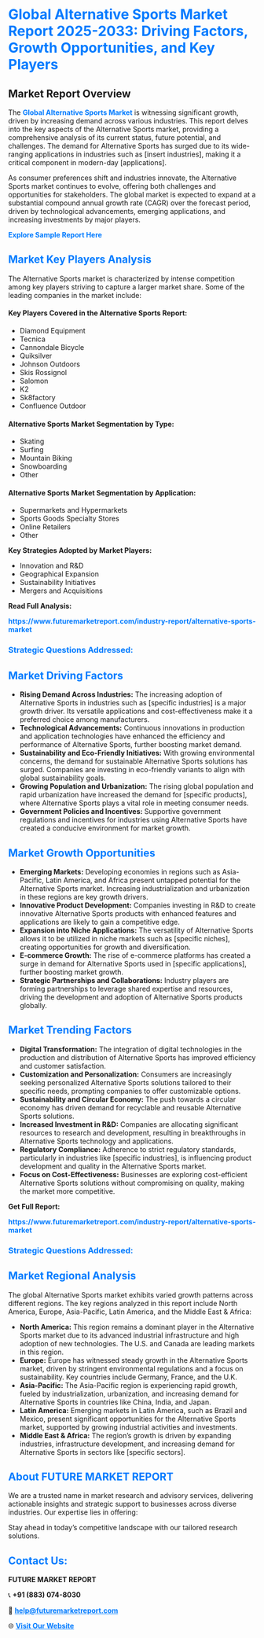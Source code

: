 <h1 style="color: #007BFF;">Global Alternative Sports Market Report 2025-2033: Driving Factors, Growth Opportunities, and Key Players</h1>

<section id="overview">
<h2>Market Report Overview</h2>
<p>The <a href="https://www.futuremarketreport.com/industry-report/alternative-sports-market" style="color: #007BFF; text-decoration: none;"><strong>Global Alternative Sports Market</strong></a> is witnessing significant growth, driven by increasing demand across various industries. This report delves into the key aspects of the Alternative Sports market, providing a comprehensive analysis of its current status, future potential, and challenges. The demand for Alternative Sports has surged due to its wide-ranging applications in industries such as [insert industries], making it a critical component in modern-day [applications].</p>
<p>As consumer preferences shift and industries innovate, the Alternative Sports market continues to evolve, offering both challenges and opportunities for stakeholders. The global market is expected to expand at a substantial compound annual growth rate (CAGR) over the forecast period, driven by technological advancements, emerging applications, and increasing investments by major players.</p>
</section>

<section id="overview">
<p><a href="https://www.futuremarketreport.com/request-sample/reportId=103321" style="color: #007BFF; text-decoration: none;"><strong>Explore Sample Report Here</strong></a></p>
</section>

<section id="key-players">
<h2 style="color: #007BFF;">Market Key Players Analysis</h2>
<p>The Alternative Sports market is characterized by intense competition among key players striving to capture a larger market share. Some of the leading companies in the market include:</p>
<h4>Key Players Covered in the Alternative Sports Report:</h4>
<ul><li>Diamond Equipment</li><li>Tecnica</li><li>Cannondale Bicycle</li><li>Quiksilver</li><li>Johnson Outdoors</li><li>Skis Rossignol</li><li>Salomon</li><li>K2</li><li>Sk8factory</li><li>Confluence Outdoor</li></ul>
<h4>Alternative Sports Market Segmentation by Type:</h4>
<ul><li>Skating</li><li>Surfing</li><li>Mountain Biking</li><li>Snowboarding</li><li>Other</li></ul>

<h4>Alternative Sports Market Segmentation by Application:</h4>
<ul><li>Supermarkets and Hypermarkets</li><li>Sports Goods Specialty Stores</li><li>Online Retailers</li><li>Other</li></ul>
<p><strong>Key Strategies Adopted by Market Players:</strong></p>
<ul>
<li>Innovation and R&D</li>
<li>Geographical Expansion</li>
<li>Sustainability Initiatives</li>
<li>Mergers and Acquisitions</li>
</ul>
</section>

<section>
<p><strong>Read Full Analysis: </strong></p><a href="https://www.futuremarketreport.com/industry-report/alternative-sports-market" style="color: #007BFF; text-decoration: none;"><strong>https://www.futuremarketreport.com/industry-report/alternative-sports-market</strong></a>
<h3 style="color: #007BFF;">Strategic Questions Addressed:</h3>
</section>

<section id="driving-factors">
<h2 style="color: #007BFF;">Market Driving Factors</h2>
<ul>
<li><strong>Rising Demand Across Industries:</strong> The increasing adoption of Alternative Sports in industries such as [specific industries] is a major growth driver. Its versatile applications and cost-effectiveness make it a preferred choice among manufacturers.</li>
<li><strong>Technological Advancements:</strong> Continuous innovations in production and application technologies have enhanced the efficiency and performance of Alternative Sports, further boosting market demand.</li>
<li><strong>Sustainability and Eco-Friendly Initiatives:</strong> With growing environmental concerns, the demand for sustainable Alternative Sports solutions has surged. Companies are investing in eco-friendly variants to align with global sustainability goals.</li>
<li><strong>Growing Population and Urbanization:</strong> The rising global population and rapid urbanization have increased the demand for [specific products], where Alternative Sports plays a vital role in meeting consumer needs.</li>
<li><strong>Government Policies and Incentives:</strong> Supportive government regulations and incentives for industries using Alternative Sports have created a conducive environment for market growth.</li>
</ul>
</section>

<section id="growth-opportunities">
<h2 style="color: #007BFF;">Market Growth Opportunities</h2>
<ul>
<li><strong>Emerging Markets:</strong> Developing economies in regions such as Asia-Pacific, Latin America, and Africa present untapped potential for the Alternative Sports market. Increasing industrialization and urbanization in these regions are key growth drivers.</li>
<li><strong>Innovative Product Development:</strong> Companies investing in R&D to create innovative Alternative Sports products with enhanced features and applications are likely to gain a competitive edge.</li>
<li><strong>Expansion into Niche Applications:</strong> The versatility of Alternative Sports allows it to be utilized in niche markets such as [specific niches], creating opportunities for growth and diversification.</li>
<li><strong>E-commerce Growth:</strong> The rise of e-commerce platforms has created a surge in demand for Alternative Sports used in [specific applications], further boosting market growth.</li>
<li><strong>Strategic Partnerships and Collaborations:</strong> Industry players are forming partnerships to leverage shared expertise and resources, driving the development and adoption of Alternative Sports products globally.</li>
</ul>
</section>

<section id="trending-factors">
<h2 style="color: #007BFF;">Market Trending Factors</h2>
<ul>
<li><strong>Digital Transformation:</strong> The integration of digital technologies in the production and distribution of Alternative Sports has improved efficiency and customer satisfaction.</li>
<li><strong>Customization and Personalization:</strong> Consumers are increasingly seeking personalized Alternative Sports solutions tailored to their specific needs, prompting companies to offer customizable options.</li>
<li><strong>Sustainability and Circular Economy:</strong> The push towards a circular economy has driven demand for recyclable and reusable Alternative Sports solutions.</li>
<li><strong>Increased Investment in R&D:</strong> Companies are allocating significant resources to research and development, resulting in breakthroughs in Alternative Sports technology and applications.</li>
<li><strong>Regulatory Compliance:</strong> Adherence to strict regulatory standards, particularly in industries like [specific industries], is influencing product development and quality in the Alternative Sports market.</li>
<li><strong>Focus on Cost-Effectiveness:</strong> Businesses are exploring cost-efficient Alternative Sports solutions without compromising on quality, making the market more competitive.</li>
</ul>
</section>

<section>
<p><strong>Get Full Report: </strong></p><a href="https://www.futuremarketreport.com/industry-report/alternative-sports-market" style="color: #007BFF; text-decoration: none;"><strong>https://www.futuremarketreport.com/industry-report/alternative-sports-market</strong></a>
<h3 style="color: #007BFF;">Strategic Questions Addressed:</h3>
</section>


<section id="regional-analysis">
<h2 style="color: #007BFF;">Market Regional Analysis</h2>
<p>The global Alternative Sports market exhibits varied growth patterns across different regions. The key regions analyzed in this report include North America, Europe, Asia-Pacific, Latin America, and the Middle East & Africa:</p>
<ul>
<li><strong>North America:</strong> This region remains a dominant player in the Alternative Sports market due to its advanced industrial infrastructure and high adoption of new technologies. The U.S. and Canada are leading markets in this region.</li>
<li><strong>Europe:</strong> Europe has witnessed steady growth in the Alternative Sports market, driven by stringent environmental regulations and a focus on sustainability. Key countries include Germany, France, and the U.K.</li>
<li><strong>Asia-Pacific:</strong> The Asia-Pacific region is experiencing rapid growth, fueled by industrialization, urbanization, and increasing demand for Alternative Sports in countries like China, India, and Japan.</li>
<li><strong>Latin America:</strong> Emerging markets in Latin America, such as Brazil and Mexico, present significant opportunities for the Alternative Sports market, supported by growing industrial activities and investments.</li>
<li><strong>Middle East & Africa:</strong> The region’s growth is driven by expanding industries, infrastructure development, and increasing demand for Alternative Sports in sectors like [specific sectors].</li>
</ul>
</section>

<footer>
<h2 style="color: #007BFF;">About FUTURE MARKET REPORT</h2>
<p>We are a trusted name in market research and advisory services, delivering actionable insights and strategic support to businesses across diverse industries. Our expertise lies in offering:</p>

<p>Stay ahead in today’s competitive landscape with our tailored research solutions.</p>

<h2 style="color: #007BFF;">Contact Us:</h2>
<p><strong>FUTURE MARKET REPORT</strong></p>
<p>📞 <strong>+91 (883) 074-8030</strong></p>
<p>📧 <strong><a href="mailto:help@futuremarketreport.com" style="color: #007BFF;">help@futuremarketreport.com</a></strong></p>
<p>🌐 <strong><a href="https://www.futuremarketreport.com/" style="color: #007BFF;">Visit Our Website</a></strong></p>
</footer>